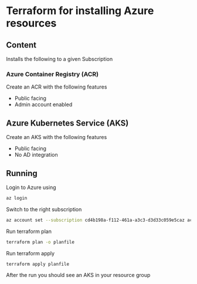 # Terraform for installing Azure resources

## Content

Installs the following to a given Subscription

### Azure Container Registry (ACR)

Create an ACR with the following features

* Public facing
* Admin account enabled

## Azure Kubernetes Service (AKS)

Create an AKS with the following features

* Public facing
* No AD integration

## Running

Login to Azure using

```bash
az login
```

Switch to the right subscription

```bash
az account set --subscription cd4b198a-f112-461a-a3c3-d3d33c059e5caz account set --subscription 
```

Run terraform plan

```bash
terraform plan -o planfile
```

Run terraform apply

```bash
terraform apply planfile
```

After the run you should see an AKS in your resource group
